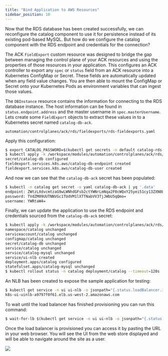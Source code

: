 ```yaml
---
title: "Bind Application to AWS Resources"
sidebar_position: 10
---
```


Now that the RDS database has been created successfully, we can reconfigure the catalog component to use it for persistence instead of its existing pod-based MySQL. But how do we configure the catalog component with the RDS endpoint and credentials for the connection?

The ACK `FieldExport` custom resource was designed to bridge the gap between managing the control plane of your ACK resources and using the properties of those resources in your application. This configures an ACK controller to export any `spec` or `status` field from an ACK resource into a Kubernetes ConfigMap or Secret. These fields are automatically updated when any field value changes. You are then able to mount the ConfigMap or Secret onto your Kubernetes Pods as environment variables that can ingest those values.

The `DBInstance` resource contains the information for connecting to the RDS database instance. The host information can be found in `status.endpoint.address` and the master username  in `spec.masterUsername`. Lets create some `FieldExport` objects to extract these values in to a Kubernetes secret named `catalog-db-ack`.

```file
automation/controlplanes/ack/rds/fieldexports/rds-fieldexports.yaml
```

Apply this configuration:

```bash
$ export CATALOG_PASSWORD=$(kubectl get secrets -n default catalog-rds-pw -n catalog -o go-template='{{.data.password|base64decode}}')
$ kubectl apply -k /workspace/modules/automation/controlplanes/ack/rds/fieldexports
secret/catalog-db configured
fieldexport.services.k8s.aws/catalog-db-endpoint created
fieldexport.services.k8s.aws/catalog-db-user created
```

And now we can see that the `catalog-db-ack` secret has been populated:

```bash
$ kubectl -n catalog get secret -o yaml catalog-db-ack | yq '.data'
endpoint: ZWtzLXdvcmtzaG9wLWNhdGFsb2ctYWNrLmNqa2F0cWQxY25yei51cy13ZXN0LTIucmRzLmFtYXpvbmF3cy5jb20=
password: TVdZM09UUTNNVGc1TUdVM1lXTTNabVV3TjJWbU5qQmo=
username: YWRtaW4=
```

Finally, we can update the application to use the RDS endpoint and credentials sourced from the `catalog-db-ack` secret:

```bash
$ kubectl apply -k /workspace/modules/automation/controlplanes/ack/rds/application
namespace/catalog unchanged
serviceaccount/catalog unchanged
configmap/catalog unchanged
secret/catalog-db unchanged
service/catalog unchanged
service/catalog-mysql unchanged
service/ui-nlb created
deployment.apps/catalog configured
statefulset.apps/catalog-mysql unchanged
$ kubectl rollout status -n catalog deployment/catalog --timeout=120s
```

An NLB has been created to expose the sample application for testing:

```bash
$ kubectl get service -n ui ui-nlb -o jsonpath="{.status.loadBalancer.ingress[*].hostname}{'\n'}"
k8s-ui-uinlb-a9797f0f61.elb.us-west-2.amazonaws.com
```

To wait until the load balancer has finished provisioning you can run this command:

```bash timeout=610
$ wait-for-lb $(kubectl get service -n ui ui-nlb -o jsonpath="{.status.loadBalancer.ingress[*].hostname}{'\n'}")
```

Once the load balancer is provisioned you can access it by pasting the URL in your web browser. You will see the UI from the web store displayed and will be able to navigate around the site as a user.

<browser url="http://k8s-ui-uinlb-a9797f0f61.elb.us-west-2.amazonaws.com">
<img src={require('@site/static/img/sample-app-screens/home.png').default}/>
</browser>
